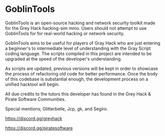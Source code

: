 # GoblinTools
GoblinTools is an open-source hacking and network security toolkit made for the Grey Hack hacking-sim mmo.
Users should not attempt to use GoblinTools for for real-world hacking or network security.

GoblinTools aims to be useful for players of Gray Hack who are just entering a beginner's to intermediate
level of understanding with the Gray Script coding language. The scripts compiled in this project are 
intended to be upgraded at the speed of the developer's understanding.

As scripts are updated, previous versions will be kept in order to showcase the process of refactoring
old code for better performance. Once the body of this codebase is substantial enough, the development
process on a unified hacktool will begin.

All due credits to the tutors this developer has found in the Grey Hack & Pirate Software Communities.

Special mentions; Glitterbelle, Jcp, gk, and Segiro.

https://discord.gg/greyhack

https://discord.gg/piratesoftware
